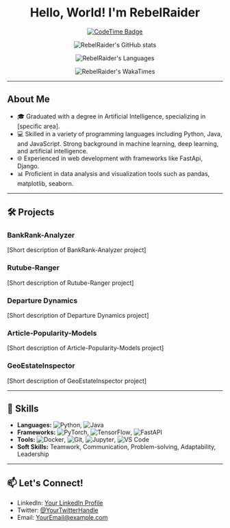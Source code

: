 <div align="center">
   <h1>Hello, World! I'm RebelRaider</h1>
  <p>
    <a href="https://codetime.dev">
      <img src="https://img.shields.io/endpoint?style=social&color=222&url=https%3A%2F%2Fapi.codetime.dev%2Fshield%3Fid%3D24542%26project%3D%26in=0" alt="CodeTime Badge">
    </a>
  </p>
  <p>
    <img src="https://github-readme-stats.vercel.app/api?username=RebelRaider&show_icons=true&theme=synthwave&hide=stars,issues&show_owner=true&show=prs_merged" alt="RebelRaider's GitHub stats">
  </p>
  <p>
    <img src="https://github-readme-stats.vercel.app/api/top-langs/?username=RebelRaider&layout=compact&count_private=true&theme=synthwave&show_owner=true" alt="RebelRaider's Languages">
  </p>
  <p>
    <img src="https://github-readme-stats.vercel.app/api/wakatime?username=@RebelRaider" alt="RebelRaider's WakaTimes">
  </p>
</div>

---

## About Me

- 🎓 Graduated with a degree in Artificial Intelligence, specializing in [specific area].
- 💻 Skilled in a variety of programming languages including Python, Java, and JavaScript.
   Strong background in machine learning, deep learning, and artificial intelligence.
- 🌐 Experienced in web development with frameworks like FastApi, Django.
- 📊 Proficient in data analysis and visualization tools such as pandas, matplotlib, seaborn.

---

## 🛠️ Projects

### BankRank-Analyzer

[Short description of BankRank-Analyzer project]

### Rutube-Ranger

[Short description of Rutube-Ranger project]

### Departure Dynamics

[Short description of Departure Dynamics project]

### Article-Popularity-Models

[Short description of Article-Popularity-Models project]

### GeoEstateInspector

[Short description of GeoEstateInspector project]

---

## 🔧 Skills

- **Languages:** ![Python](https://img.shields.io/badge/python-3670A0?style=for-the-badge&logo=python&logoColor=ffdd54), ![Java](https://img.shields.io/badge/java-007396?style=for-the-badge&logo=java&logoColor=white)
- **Frameworks:** ![PyTorch](https://img.shields.io/badge/pytorch-EE4C2C?style=for-the-badge&logo=pytorch&logoColor=white), ![TensorFlow](https://img.shields.io/badge/tensorflow-FF6F00?style=for-the-badge&logo=tensorflow&logoColor=white), ![FastAPI](https://img.shields.io/badge/fastapi-009688?style=for-the-badge&logo=fastapi&logoColor=white)
- **Tools:** ![Docker](https://img.shields.io/badge/docker-2496ED?style=for-the-badge&logo=docker&logoColor=white), ![Git](https://img.shields.io/badge/git-F05032?style=for-the-badge&logo=git&logoColor=white), ![Jupyter](https://img.shields.io/badge/jupyter-F37626?style=for-the-badge&logo=jupyter&logoColor=white), ![VS Code](https://img.shields.io/badge/visual%20studio%20code-007ACC?style=for-the-badge&logo=visual-studio-code&logoColor=white)
- **Soft Skills:** Teamwork, Communication, Problem-solving, Adaptability, Leadership
---

## 📫 Let's Connect!

- LinkedIn: [Your LinkedIn Profile](https://www.linkedin.com/in/yourprofile/)
- Twitter: [@YourTwitterHandle](https://twitter.com/yourhandle)
- Email: [YourEmail@example.com](mailto:youremail@example.com)
